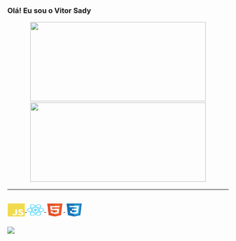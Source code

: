 ### Olá! Eu sou o Vitor Sady

<div align="center">
  <a href="https://github.com/sadyvit">
  <img height="180em" width="400em" src="https://github-readme-stats.vercel.app/api?username=sadyvit&show_icons=true&theme=radical&include_all_commits=true&count_private=true"/>
  <img height="180em" width="400em" src="https://github-readme-stats.vercel.app/api/top-langs/?username=sadyvit&layout=compact&langs_count=7&theme=radical"/>
</div>
  
  ---
  <div style="display: inline_block"><br>
  <img align="center" alt="Sady-Js" height="30" width="40" src="https://raw.githubusercontent.com/devicons/devicon/master/icons/javascript/javascript-plain.svg">
  <img align="center" alt="Sady-React" height="30" width="40" src="https://raw.githubusercontent.com/devicons/devicon/master/icons/react/react-original.svg">
  <img align="center" alt="Sady-HTML" height="30" width="40" src="https://raw.githubusercontent.com/devicons/devicon/master/icons/html5/html5-original.svg">
  <img align="center" alt="Sady-CSS" height="30" width="40" src="https://raw.githubusercontent.com/devicons/devicon/master/icons/css3/css3-original.svg">
  <src="https://media.discordapp.net/attachments/639956127056134178/890373478988013628/Publicacoes_Instagram_1_1.png?width=676&height=676">
</div>

###
  
<div> 
  <a href="https://www.linkedin.com/in/vitor-sady-b001511b5" target="_blank"><img src="https://img.shields.io/badge/LinkedIn-0077B5?style=for-the-badge&logo=linkedin&logoColor=white" target="_blank"></a>
    
</div>
